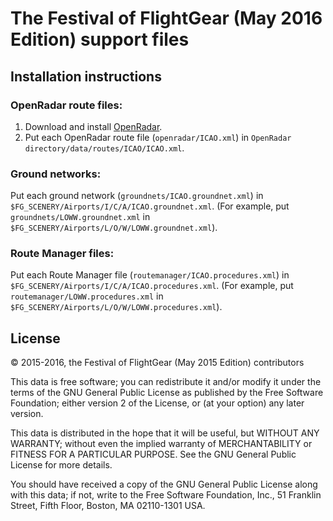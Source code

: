 The Festival of FlightGear (May 2016 Edition) support files
===========================================================

Installation instructions
-------------------------

<h3>OpenRadar route files:</h3>

1. Download and install [OpenRadar](http://wiki.flightgear.org/OpenRadar).
2. Put each OpenRadar route file (`openradar/ICAO.xml`) in
   `OpenRadar directory/data/routes/ICAO/ICAO.xml`.

<h3>Ground networks:</h3>

Put each ground network (`groundnets/ICAO.groundnet.xml`) in
`$FG_SCENERY/Airports/I/C/A/ICAO.groundnet.xml`. (For example, put
`groundnets/LOWW.groundnet.xml` in
`$FG_SCENERY/Airports/L/O/W/LOWW.groundnet.xml`).

<h3>Route Manager files:</h3>

Put each Route Manager file (`routemanager/ICAO.procedures.xml`) in
`$FG_SCENERY/Airports/I/C/A/ICAO.procedures.xml`. (For example, put
`routemanager/LOWW.procedures.xml` in
`$FG_SCENERY/Airports/L/O/W/LOWW.procedures.xml`).

License
--------

:copyright: 2015-2016, the Festival of FlightGear (May 2015 Edition) contributors

This data is free software; you can redistribute it and/or modify it under the
terms of the GNU General Public License as published by the Free Software
Foundation; either version 2 of the License, or (at your option) any later
version.

This data is distributed in the hope that it will be useful, but WITHOUT ANY
WARRANTY; without even the implied warranty of MERCHANTABILITY or FITNESS FOR
A PARTICULAR PURPOSE. See the GNU General Public License for more details.

You should have received a copy of the GNU General Public License along with
this data; if not, write to the Free Software Foundation, Inc., 51 Franklin
Street, Fifth Floor, Boston, MA 02110-1301 USA.
